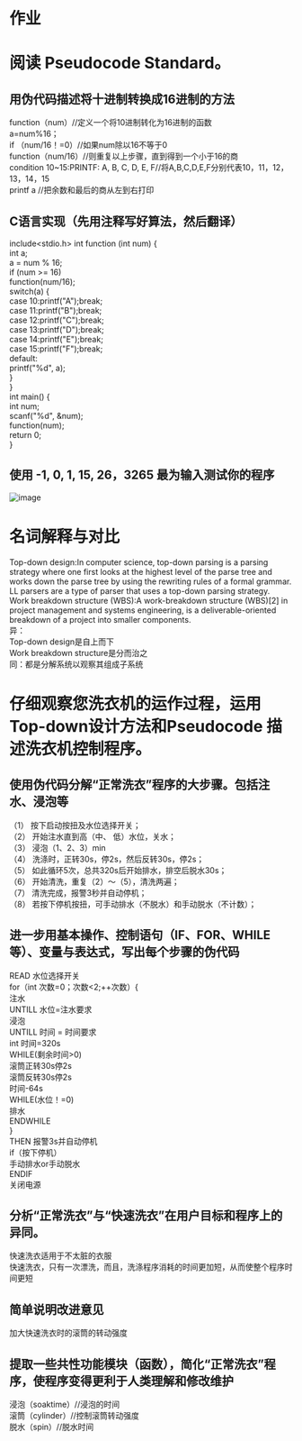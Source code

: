 # 作业
# 阅读 Pseudocode Standard。     
## 用伪代码描述将十进制转换成16进制的方法     
function（num）//定义一个将10进制转化为16进制的函数       
a=num%16；       
if （num/16！=0）//如果num除以16不等于0           
function（num/16）//则重复以上步骤，直到得到一个小于16的商       
condition 10~15:PRINTF: A, B, C, D, E, F//将A,B,C,D,E,F分别代表10，11，12，13，14，15     
printf a //把余数和最后的商从左到右打印       
## C语言实现（先用注释写好算法，然后翻译）             
include<stdio.h>
int function (int num) {    
  int a;    
  a = num % 16;   
  if (num >= 16)   
    function(num/16);       
  switch(a) {    
    case 10:printf("A");break;       
    case 11:printf("B");break;     
    case 12:printf("C");break;    
    case 13:printf("D");break;      
    case 14:printf("E");break;       
    case 15:printf("F");break;      
    default:     
        printf("%d", a);        
  }       
}       
int main() {        
  int num;       
  scanf("%d", &num);     
  function(num);          
  return 0;             
}                  
## 使用 -1, 0, 1, 15, 26，3265 最为输入测试你的程序           
![image](http://m.qpic.cn/psb?/V11lkfIM05bhcV/1.HaDzTWq7UEN0PIcJ8S03XhmbI6FAHQjzF*LEVasxA!/b/dDUBAAAAAAAA&bo=MwLHAAAAAAARB8Y!&rf=viewer_4)
# 名词解释与对比           
Top-down design:In computer science, top-down parsing is a parsing strategy where one first looks at the highest level of the parse tree and works down the parse tree by using the rewriting rules of a formal grammar. LL parsers are a type of parser that uses a top-down parsing strategy.            
Work breakdown structure (WBS):A work-breakdown structure (WBS)[2] in project management and systems engineering, is a deliverable-oriented breakdown of a project into smaller components.        
异：     
Top-down design是自上而下               
Work breakdown structure是分而治之         
同：都是分解系统以观察其组成子系统    
# 仔细观察您洗衣机的运作过程，运用Top-down设计方法和Pseudocode 描述洗衣机控制程序。          
## 使用伪代码分解“正常洗衣”程序的大步骤。包括注水、浸泡等     
（1） 按下启动按扭及水位选择开关；       
（2） 开始注水直到高（中、 低）水位，关水；       
（3） 浸泡（1、2、3）min       
（4） 洗涤时，正转30s，停2s，然后反转30s，停2s；       
（5） 如此循环5次，总共320s后开始排水，排空后脱水30s；       
（6） 开始清洗，重复（2）～（5），清洗两遍；       
（7） 清洗完成，报警3秒并自动停机；      
（8） 若按下停机按扭，可手动排水（不脱水）和手动脱水（不计数）；     
## 进一步用基本操作、控制语句（IF、FOR、WHILE等）、变量与表达式，写出每个步骤的伪代码
READ 水位选择开关         
for（int 次数=0；次数<2;++次数）{        
注水       
UNTILL 水位=注水要求      
浸泡           
UNTILL 时间 = 时间要求   
int 时间=320s   
WHILE(剩余时间>0)   
滚筒正转30s停2s   
滚筒反转30s停2s    
时间-64s   
WHILE(水位！=0)   
排水     
ENDWHILE   
}    
THEN 报警3s并自动停机    
if（按下停机）    
手动排水or手动脱水   
ENDIF   
关闭电源   
## 分析“正常洗衣”与“快速洗衣”在用户目标和程序上的异同。
快速洗衣适用于不太脏的衣服      
快速洗衣，只有一次漂洗，而且，洗涤程序消耗的时间更加短，从而使整个程序时间更短       
## 简单说明改进意见     
加大快速洗衣时的滚筒的转动强度      
## 提取一些共性功能模块（函数），简化“正常洗衣”程序，使程序变得更利于人类理解和修改维护     
浸泡（soaktime）//浸泡的时间       
滚筒（cylinder）//控制滚筒转动强度    
脱水（spin）//脱水时间     